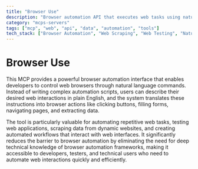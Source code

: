 ```yaml
---
title: "Browser Use"
description: "Browser automation API that executes web tasks using natural language instructions for streamlined automation workflows."
category: "mcps-servers"
tags: ["mcp", "web", "api", "data", "automation", "tools"]
tech_stack: ["Browser Automation", "Web Scraping", "Web Testing", "Natural Language Processing"]
---
```


# Browser Use

This MCP provides a powerful browser automation interface that enables developers to control web browsers through natural language commands. Instead of writing complex automation scripts, users can describe their desired web interactions in plain English, and the system translates these instructions into browser actions like clicking buttons, filling forms, navigating pages, and extracting data.

The tool is particularly valuable for automating repetitive web tasks, testing web applications, scraping data from dynamic websites, and creating automated workflows that interact with web interfaces. It significantly reduces the barrier to browser automation by eliminating the need for deep technical knowledge of browser automation frameworks, making it accessible to developers, testers, and technical users who need to automate web interactions quickly and efficiently.
